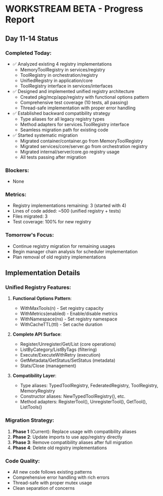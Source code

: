 # WORKSTREAM BETA - Progress Report

## Day 11-14 Status

### Completed Today:
- ✅ Analyzed existing 4 registry implementations
  - MemoryToolRegistry in services/registry
  - ToolRegistry in orchestration/registry  
  - UnifiedRegistry in application/core
  - ToolRegistry interface in services/interfaces
- ✅ Designed and implemented unified registry architecture
  - Created pkg/mcp/app/registry with functional options pattern
  - Comprehensive test coverage (10 tests, all passing)
  - Thread-safe implementation with proper error handling
- ✅ Established backward compatibility strategy
  - Type aliases for all legacy registry types
  - Method adapters for services.ToolRegistry interface
  - Seamless migration path for existing code
- ✅ Started systematic migration
  - Migrated container/container.go from MemoryToolRegistry
  - Migrated services/core/server.go from orchestration registry
  - Migrated internal/server/core.go registry usage
  - All tests passing after migration

### Blockers:
- None

### Metrics:
- Registry implementations remaining: 3 (started with 4)
- Lines of code added: ~500 (unified registry + tests)
- Files migrated: 3
- Test coverage: 100% for new registry

### Tomorrow's Focus:
- Continue registry migration for remaining usages
- Begin manager chain analysis for scheduler implementation
- Plan removal of old registry implementations

## Implementation Details

### Unified Registry Features:
1. **Functional Options Pattern**:
   - WithMaxTools(n) - Set registry capacity
   - WithMetrics(enabled) - Enable/disable metrics
   - WithNamespace(ns) - Set registry namespace
   - WithCacheTTL(ttl) - Set cache duration

2. **Complete API Surface**:
   - Register/Unregister/Get/List (core operations)
   - ListByCategory/ListByTags (filtering)
   - Execute/ExecuteWithRetry (execution)
   - GetMetadata/GetStatus/SetStatus (metadata)
   - Stats/Close (management)

3. **Compatibility Layer**:
   - Type aliases: TypedToolRegistry, FederatedRegistry, ToolRegistry, MemoryRegistry
   - Constructor aliases: NewTypedToolRegistry(), etc.
   - Method adapters: RegisterTool(), UnregisterTool(), GetTool(), ListTools()

### Migration Strategy:
1. **Phase 1** (Current): Replace usage with compatibility aliases
2. **Phase 2**: Update imports to use app/registry directly
3. **Phase 3**: Remove compatibility aliases after full migration
4. **Phase 4**: Delete old registry implementations

### Code Quality:
- All new code follows existing patterns
- Comprehensive error handling with rich errors
- Thread-safe with proper mutex usage
- Clean separation of concerns
